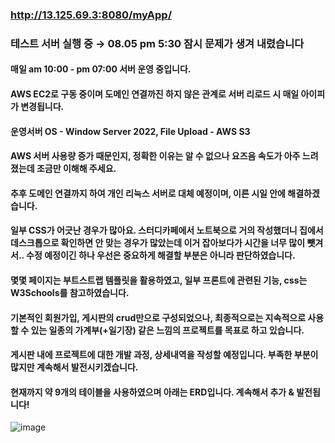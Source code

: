 ### http://13.125.69.3:8080/myApp/

### 테스트 서버 실행 중 → 08.05 pm 5:30 잠시 문제가 생겨 내렸습니다
#### 매일 am 10:00 - pm 07:00 서버 운영 중입니다.
#### AWS EC2로 구동 중이며 도메인 연결까진 하지 않은 관계로 서버 리로드 시 매일 아이피가 변경됩니다.
#### 운영서버 OS - Window Server 2022, File Upload - AWS S3
#### AWS 서버 사용량 증가 때문인지, 정확한 이유는 알 수 없으나 요즈음 속도가 아주 느려졌는데 조금만 이해해 주세요.
#### 추후 도메인 연결까지 하여 개인 리눅스 서버로 대체 예정이며, 이른 시일 안에 해결하겠습니다.
#### 일부 CSS가 어긋난 경우가 많아요. 스터디카페에서 노트북으로 거의 작성했더니 집에서 데스크톱으로 확인하면 안 맞는 경우가 많았는데 이거 잡아보다가 시간을 너무 많이 뺏겨서.. 수정 예정이긴 하나 우선은 중요하게 해결할 부분은 아니라 판단하였습니다.
#### 몇몇 페이지는 부트스트랩 템플릿을 활용하였고, 일부 프론트에 관련된 기능, css는 W3Schools를 참고하였습니다.
#### 기본적인 회원가입, 게시판의 crud만으로 구성되었으나, 최종적으로는 지속적으로 사용할 수 있는 일종의 가계부(+일기장) 같은 느낌의 프로젝트를 목표로 하고 있습니다.
#### 게시판 내에 프로젝트에 대한 개발 과정, 상세내역을 작성할 예정입니다. 부족한 부분이 많지만 계속해서 발전시키겠습니다.
#### 현재까지 약 9개의 테이블을 사용하였으며 아래는 ERD입니다. 계속해서 추가 & 발전됩니다!

![image](https://github.com/user-attachments/assets/4ad12a1a-6495-4109-9bb7-1a291af80d22)

